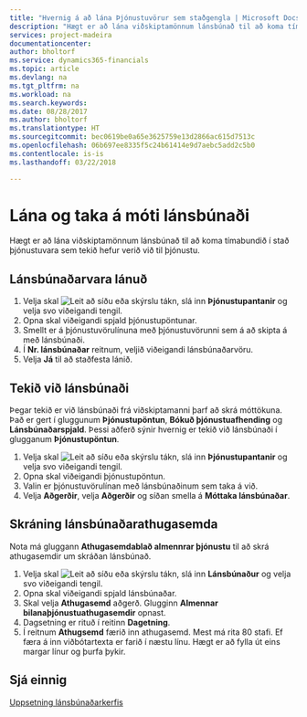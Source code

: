 ```yaml
---
title: "Hvernig á að lána Þjónustuvörur sem staðgengla | Microsoft Docs"
description: "Hægt er að lána viðskiptamönnum lánsbúnað til að koma tímabundið í stað þjónustuvara sem tekið hefur verið við til þjónustu."
services: project-madeira
documentationcenter: 
author: bholtorf
ms.service: dynamics365-financials
ms.topic: article
ms.devlang: na
ms.tgt_pltfrm: na
ms.workload: na
ms.search.keywords: 
ms.date: 08/28/2017
ms.author: bholtorf
ms.translationtype: HT
ms.sourcegitcommit: bec0619be0a65e3625759e13d2866ac615d7513c
ms.openlocfilehash: 06b697ee8335f5c24b61414e9d7aebc5add2c5b0
ms.contentlocale: is-is
ms.lasthandoff: 03/22/2018

---
```

# <a name="lend-and-receive-loaners"></a>Lána og taka á móti lánsbúnaði
Hægt er að lána viðskiptamönnum lánsbúnað til að koma tímabundið í stað þjónustuvara sem tekið hefur verið við til þjónustu.  
  
## <a name="to-lend-a-loaner-item"></a>Lánsbúnaðarvara lánuð    
1. Velja skal ![Leit að síðu eða skýrslu](media/ui-search/search_small.png "Leit að síðu eða skýrslu táknið") tákn, slá inn  **Þjónustupantanir** og velja svo viðeigandi tengil.  
2. Opna skal viðeigandi spjald þjónustupöntunar.  
3. Smellt er á þjónustuvörulínuna með þjónustuvörunni sem á að skipta á með lánsbúnaði.  
4. Í **Nr. lánsbúnaðar** reitnum, veljið viðeigandi lánsbúnaðarvöru.  
5. Velja **Já** til að staðfesta lánið.  

## <a name="to-receive-a-loaner"></a>Tekið við lánsbúnaði  
Þegar tekið er við lánsbúnaði frá viðskiptamanni þarf að skrá móttökuna. Það er gert í gluggunum **Þjónustupöntun**, **Bókuð þjónustuafhending** og **Lánsbúnaðarspjald**. Þessi aðferð sýnir hvernig er tekið við lánsbúnaði í glugganum **Þjónustupöntun**.  
  
1. Velja skal ![Leit að síðu eða skýrslu](media/ui-search/search_small.png "Leit að síðu eða skýrslu táknið") tákn, slá inn  **Þjónustupantanir** og velja svo viðeigandi tengil.  
2. Opna skal viðeigandi þjónustupöntun.  
3. Valin er þjónustuvörulínan með lánsbúnaðinum sem taka á við.  
4. Velja **Aðgerðir**, velja **Aðgerðir** og síðan smella á **Móttaka lánsbúnaðar**.  

## <a name="to-register-loaner-comments"></a>Skráning lánsbúnaðarathugasemda  
Nota má gluggann **Athugasemdablað almennrar þjónustu** til að skrá athugasemdir um skráðan lánsbúnað.  
  
1. Velja skal ![Leit að síðu eða skýrslu](media/ui-search/search_small.png "Leit að síðu eða skýrslu táknið") tákn, slá inn **Lánsbúnaður** og velja svo viðeigandi tengil.  
2. Opna skal viðeigandi spjald lánsbúnaðar.  
3. Skal velja **Athugasemd** aðgerð. Glugginn **Almennar bilanaþjónustuathugasemdir** opnast.  
4. Dagsetning er rituð í reitinn **Dagetning**.  
5. Í reitnum **Athugsemd** færið inn athugasemd. Mest má rita 80 stafi. Ef færa á inn viðbótartexta er farið í næstu línu. Hægt er að fylla út eins margar línur og þurfa þykir.  
  
## <a name="see-also"></a>Sjá einnig  
[Uppsetning lánsbúnaðarkerfis](service-how-setup-loaner-program.md)   


